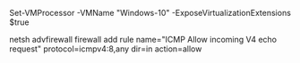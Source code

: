 
Set-VMProcessor -VMName "Windows-10" -ExposeVirtualizationExtensions $true


netsh advfirewall firewall add rule name="ICMP Allow incoming V4 echo request" protocol=icmpv4:8,any dir=in action=allow